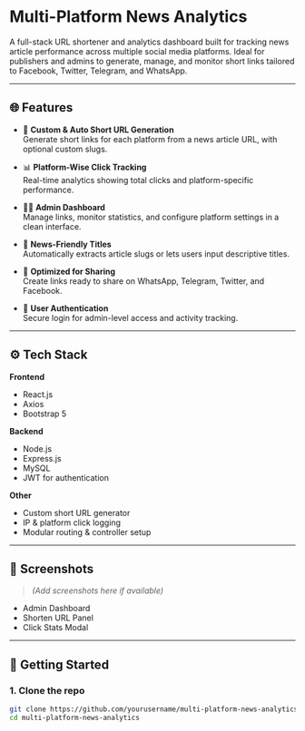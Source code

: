 # Multi-Platform News Analytics

A full-stack URL shortener and analytics dashboard built for tracking news article performance across multiple social media platforms. Ideal for publishers and admins to generate, manage, and monitor short links tailored to Facebook, Twitter, Telegram, and WhatsApp.

---

## 🌐 Features

- 🔗 **Custom & Auto Short URL Generation**  
  Generate short links for each platform from a news article URL, with optional custom slugs.

- 📊 **Platform-Wise Click Tracking**  
  Real-time analytics showing total clicks and platform-specific performance.

- 🧑‍💻 **Admin Dashboard**  
  Manage links, monitor statistics, and configure platform settings in a clean interface.

- 📰 **News-Friendly Titles**  
  Automatically extracts article slugs or lets users input descriptive titles.

- 📱 **Optimized for Sharing**  
  Create links ready to share on WhatsApp, Telegram, Twitter, and Facebook.

- 🔐 **User Authentication**  
  Secure login for admin-level access and activity tracking.

---

## ⚙️ Tech Stack

**Frontend**  
- React.js  
- Axios  
- Bootstrap 5  

**Backend**  
- Node.js  
- Express.js  
- MySQL  
- JWT for authentication  

**Other**  
- Custom short URL generator  
- IP & platform click logging  
- Modular routing & controller setup  

---

## 📸 Screenshots

> *(Add screenshots here if available)*  
- Admin Dashboard  
- Shorten URL Panel  
- Click Stats Modal  

---

## 🚀 Getting Started

### 1. Clone the repo

```bash
git clone https://github.com/yourusername/multi-platform-news-analytics.git
cd multi-platform-news-analytics
